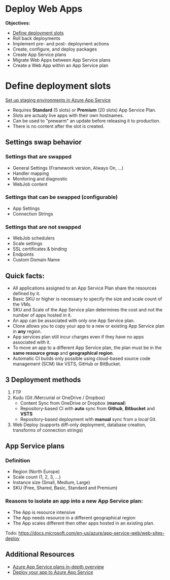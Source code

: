 # Deploy Web Apps

**Objectives:** 
* [Define deployment slots](#define-deployment-slots)
* Roll back deployments
* Implement pre- and post- deployment actions
* Create, configure, and deploy packages
* Create App Service plans
* Migrate Web Apps between App Service plans
* Create a Web App within an App Service plan


# Define deployment slots
[Set up staging environments in Azure App Service](https://docs.microsoft.com/en-us/azure/app-service-web/web-sites-staged-publishing)

* Requires **Standard** (5 slots) or **Premium** (20 slots) App Service Plan.
* Slots are actualy live apps with their own hostnames.
* Can be used to "prewarm" an update before releasing it to production.
* There is no content after the slot is created.

## Settings swap behavior
### Settings that are swapped
* General Settings (Framework version, Always On, ...)
* Handler mapping
* Monitoring and diagnostic
* WebJob content
### Settings that can be swapped (configurable)
* App Settings
* Connection Strings
### Settings that are not swapped
* WebJob schedulers
* Scale settings
* SSL certificates & binding
* Endpoints
* Custom Domain Name





## Quick facts:
- All applications assigned to an App Service Plan share the resources defined by it.
- Basic SKU or higher is necessary to specify the size and scale count of the VMs.
- SKU and Scale of the App Service plan determines the cost and not the number of apps hosted in it.
- An app can be associated with only one App Service plan.
- Clone allows you to copy your app to a new or existing App Service plan in **any** region.
- App services plan still incur charges even if they have no apps associated with it.
- To move an app to a different App Service plan, the plan must be in the **same resource group** and **geographical region**.
- Automatic CI builds only possible using cloud-based source code management (SCM) like VSTS, GitHub or BitBucket.

## 3 Deployment methods
1. FTP
2.  Kudu (Git /Mercurial or OneDrive / Dropbox)
    * Content Sync from OneDrive or Dropbox (**manual**)
    * Repository-based CI with **auto** sync from **Github**, **Bitbucket** and **VSTS**
    * Repository-based deployment with **manual** sync from a *local* Git.
3.  Web Deploy (supports diff-only deployment, database creation, transforms of connection strings)

## App Service plans
### Definition 
- Region (North Europe)
- Scale count (1, 2, 3, ...)
- Instance size (Small, Medium, Large)
- SKU (Free, Shared, Basic, Standard and Premium)

### Reasons to isolate an app into a new App Service plan:
- The App is resource intensive
- The App needs resource in a different geographical region
- The App scales different then other apps hosted in an existing plan.


Todo:
https://docs.microsoft.com/en-us/azure/app-service-web/web-sites-deploy

## Additional Resources
- [Azure App Service plans in-depth overview](https://docs.microsoft.com/en-us/azure/app-service/azure-web-sites-web-hosting-plans-in-depth-overview)
- [Deploy your app to Azure App Service](https://docs.microsoft.com/en-us/azure/app-service-web/web-sites-deploy)
